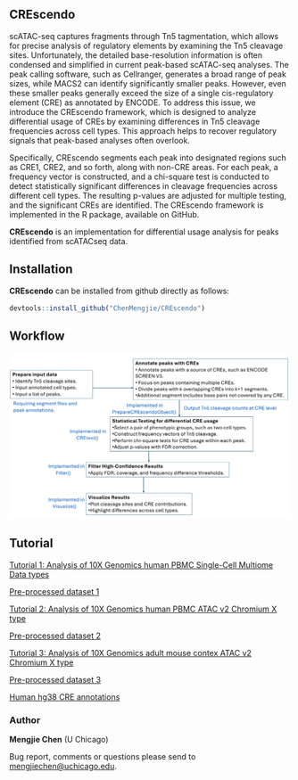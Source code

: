 ## CREscendo

scATAC-seq captures fragments through Tn5 tagmentation, which allows for precise analysis of regulatory elements by examining the Tn5 cleavage sites. Unfortunately, the detailed base-resolution information is often condensed and simplified in current peak-based scATAC-seq analyses. The peak calling software, such as Cellranger, generates a broad range of peak sizes, while MACS2 can identify significantly smaller peaks. However, even these smaller peaks generally exceed the size of a single cis-regulatory element (CRE) as annotated by ENCODE. To address this issue, we introduce the CREscendo framework, which is designed to analyze differential usage of CREs by examining differences in Tn5 cleavage frequencies across cell types. This approach helps to recover regulatory signals that peak-based analyses often overlook.

Specifically, CREscendo segments each peak into designated regions such as CRE1, CRE2, and so forth, along with non-CRE areas. For each peak, a frequency vector is constructed, and a chi-square test is conducted to detect statistically significant differences in cleavage frequencies across different cell types. The resulting p-values are adjusted for multiple testing, and the significant CREs are identified. The CREscendo framework is implemented in the R package,  available on GitHub.

**CREscendo** is an implementation for differential usage analysis for peaks identified from scATACseq data.


## Installation

**CREscendo** can be installed from github directly as follows:

```r
devtools::install_github("ChenMengjie/CREscendo")
```

## Workflow


![workflow](https://github.com/ChenMengjie/CREscendo/blob/main/image/diagram.png)

## Tutorial


[Tutorial 1: Analysis of 10X Genomics human PBMC Single-Cell Multiome Data types](https://htmlpreview.github.io/?https://github.com/ChenMengjie/CREscendo/blob/main/Tutorials/CREscendo_10X_multiome.html)

[Pre-processed dataset 1](https://drive.google.com/file/d/1N34NZYH1LfDs4RPE9y_FGDMc7Cx2cMVj/view?usp=share_link)

[Tutorial 2: Analysis of 10X Genomics human PBMC ATAC v2 Chromium X type](https://htmlpreview.github.io/?https://github.com/ChenMengjie/CREscendo/blob/main/Tutorials/CREscendo_10X_scATAC_Chromium_X2.html)

[Pre-processed dataset 2](https://drive.google.com/file/d/1CtnCInRLnGcnz6wTp_hXPSpP9ZuMs_93/view?usp=share_link)

[Tutorial 3: Analysis of 10X Genomics adult mouse contex ATAC v2 Chromium X type](https://htmlpreview.github.io/?https://github.com/ChenMengjie/CREscendo/blob/main/Tutorials/CREscendo_10X_adult_mouse.html)

[Pre-processed dataset 3](https://drive.google.com/open?id=17QMX7Db_8LEN_oM6Hsu4hRLPzjuur1tT&usp=drive_fs)

[Human hg38 CRE annotations](https://github.com/ChenMengjie/CREscendo/blob/main/data/GRCh38-cCREs.bed)


### Author

**Mengjie Chen** (U Chicago)

Bug report, comments or questions please send to mengjiechen@uchicago.edu.
